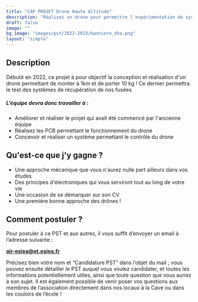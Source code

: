 ```yaml
---
title: "CAP PROJET Drone Haute Altitude"
description: "Réalisez un drone pour permettre l'expérimentation de système de récupération!"
draft: false
image: ""
bg_image: "images/pst/2022-2023/banniere_dha.png"
layout: "simple"
---
```


## Description
Débuté en 2022, ce projet à pour objectif la conception et réalisation d'un drone permettant de monter à 1km et de porter 10 kg !
Ce dernier permettra le test des systèmes de récupération de nos fusées


##### L'équipe devra donc travailler à :
- Améliorer et réaliser le projet qui avait été commencé par l'ancienne équipe
- Réalisez les PCB permettant le fonctionnement du drone
- Concevoir et réaliser un système permettant le contrôle du drone


## Qu'est-ce que j'y gagne ?
- Une approche mécanique que vous n'aurez nulle part ailleurs dans vos études
- Des principes d'électroniques qui vous serviront tout au long de votre vie
- Une occasion de se démarquer sur son CV
- Une première bonne approche des drônes !

## Comment postuler ?
Pour postuler à ce PST et aux autres, il vous suffit d’envoyer un email à l’adresse suivante :

**air-esiea@et.esiea.fr**

Précisez bien votre nom et “Candidature PST” dans l’objet du mail ; vous pouvez ensuite détailler le PST auquel vous voulez candidater, et toutes les informations potentiellement utiles, ainsi que toute question que vous auriez à son sujet.
Il est également possible de venir poser vos questions aux membres de l’association directement dans nos locaux à la Cave ou dans les couloirs de l’école !